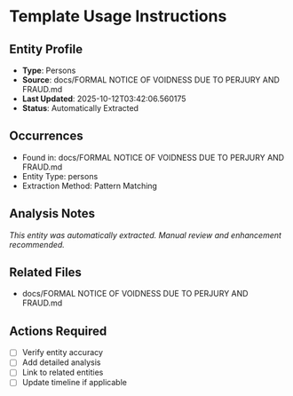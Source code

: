 # Template Usage Instructions

## Entity Profile
- **Type**: Persons
- **Source**: docs/FORMAL NOTICE OF VOIDNESS DUE TO PERJURY AND FRAUD.md
- **Last Updated**: 2025-10-12T03:42:06.560175
- **Status**: Automatically Extracted

## Occurrences
- Found in: docs/FORMAL NOTICE OF VOIDNESS DUE TO PERJURY AND FRAUD.md
- Entity Type: persons
- Extraction Method: Pattern Matching

## Analysis Notes
*This entity was automatically extracted. Manual review and enhancement recommended.*

## Related Files
- docs/FORMAL NOTICE OF VOIDNESS DUE TO PERJURY AND FRAUD.md

## Actions Required
- [ ] Verify entity accuracy
- [ ] Add detailed analysis
- [ ] Link to related entities
- [ ] Update timeline if applicable

